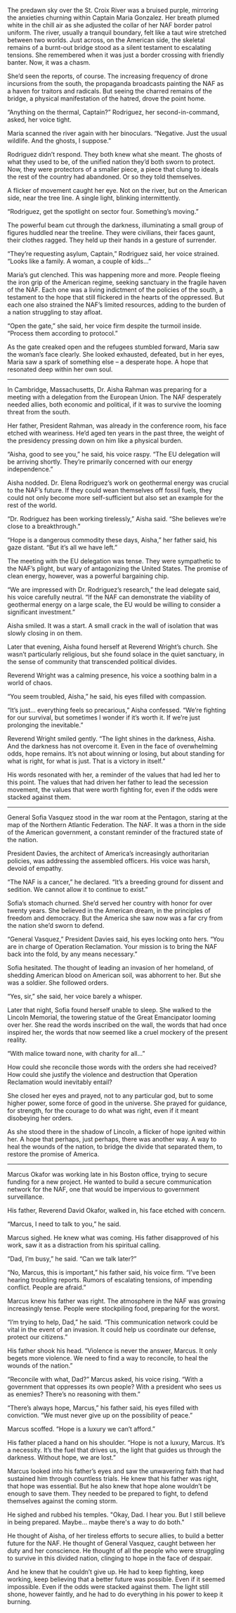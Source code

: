 The predawn sky over the St. Croix River was a bruised purple, mirroring the anxieties churning within Captain Maria Gonzalez. Her breath plumed white in the chill air as she adjusted the collar of her NAF border patrol uniform. The river, usually a tranquil boundary, felt like a taut wire stretched between two worlds. Just across, on the American side, the skeletal remains of a burnt-out bridge stood as a silent testament to escalating tensions. She remembered when it was just a border crossing with friendly banter. Now, it was a chasm.

She’d seen the reports, of course. The increasing frequency of drone incursions from the south, the propaganda broadcasts painting the NAF as a haven for traitors and radicals. But seeing the charred remains of the bridge, a physical manifestation of the hatred, drove the point home.

“Anything on the thermal, Captain?” Rodriguez, her second-in-command, asked, her voice tight.

Maria scanned the river again with her binoculars. “Negative. Just the usual wildlife. And the ghosts, I suppose.”

Rodriguez didn’t respond. They both knew what she meant. The ghosts of what they used to be, of the unified nation they’d both sworn to protect. Now, they were protectors of a smaller piece, a piece that clung to ideals the rest of the country had abandoned. Or so they told themselves.

A flicker of movement caught her eye. Not on the river, but on the American side, near the tree line. A single light, blinking intermittently.

“Rodriguez, get the spotlight on sector four. Something’s moving.”

The powerful beam cut through the darkness, illuminating a small group of figures huddled near the treeline. They were civilians, their faces gaunt, their clothes ragged. They held up their hands in a gesture of surrender.

“They’re requesting asylum, Captain,” Rodriguez said, her voice strained. “Looks like a family. A woman, a couple of kids…”

Maria’s gut clenched. This was happening more and more. People fleeing the iron grip of the American regime, seeking sanctuary in the fragile haven of the NAF. Each one was a living indictment of the policies of the south, a testament to the hope that still flickered in the hearts of the oppressed. But each one also strained the NAF’s limited resources, adding to the burden of a nation struggling to stay afloat.

“Open the gate,” she said, her voice firm despite the turmoil inside. “Process them according to protocol.”

As the gate creaked open and the refugees stumbled forward, Maria saw the woman’s face clearly. She looked exhausted, defeated, but in her eyes, Maria saw a spark of something else – a desperate hope. A hope that resonated deep within her own soul.

***

In Cambridge, Massachusetts, Dr. Aisha Rahman was preparing for a meeting with a delegation from the European Union. The NAF desperately needed allies, both economic and political, if it was to survive the looming threat from the south.

Her father, President Rahman, was already in the conference room, his face etched with weariness. He’d aged ten years in the past three, the weight of the presidency pressing down on him like a physical burden.

“Aisha, good to see you,” he said, his voice raspy. “The EU delegation will be arriving shortly. They’re primarily concerned with our energy independence.”

Aisha nodded. Dr. Elena Rodriguez’s work on geothermal energy was crucial to the NAF’s future. If they could wean themselves off fossil fuels, they could not only become more self-sufficient but also set an example for the rest of the world.

“Dr. Rodriguez has been working tirelessly,” Aisha said. “She believes we’re close to a breakthrough.”

“Hope is a dangerous commodity these days, Aisha,” her father said, his gaze distant. “But it’s all we have left.”

The meeting with the EU delegation was tense. They were sympathetic to the NAF’s plight, but wary of antagonizing the United States. The promise of clean energy, however, was a powerful bargaining chip.

“We are impressed with Dr. Rodriguez’s research,” the lead delegate said, his voice carefully neutral. “If the NAF can demonstrate the viability of geothermal energy on a large scale, the EU would be willing to consider a significant investment.”

Aisha smiled. It was a start. A small crack in the wall of isolation that was slowly closing in on them.

Later that evening, Aisha found herself at Reverend Wright’s church. She wasn’t particularly religious, but she found solace in the quiet sanctuary, in the sense of community that transcended political divides.

Reverend Wright was a calming presence, his voice a soothing balm in a world of chaos.

“You seem troubled, Aisha,” he said, his eyes filled with compassion.

“It’s just… everything feels so precarious,” Aisha confessed. “We’re fighting for our survival, but sometimes I wonder if it’s worth it. If we’re just prolonging the inevitable.”

Reverend Wright smiled gently. “The light shines in the darkness, Aisha. And the darkness has not overcome it. Even in the face of overwhelming odds, hope remains. It’s not about winning or losing, but about standing for what is right, for what is just. That is a victory in itself.”

His words resonated with her, a reminder of the values that had led her to this point. The values that had driven her father to lead the secession movement, the values that were worth fighting for, even if the odds were stacked against them.

***

General Sofia Vasquez stood in the war room at the Pentagon, staring at the map of the Northern Atlantic Federation. The NAF. It was a thorn in the side of the American government, a constant reminder of the fractured state of the nation.

President Davies, the architect of America’s increasingly authoritarian policies, was addressing the assembled officers. His voice was harsh, devoid of empathy.

“The NAF is a cancer,” he declared. “It’s a breeding ground for dissent and sedition. We cannot allow it to continue to exist.”

Sofia’s stomach churned. She’d served her country with honor for over twenty years. She believed in the American dream, in the principles of freedom and democracy. But the America she saw now was a far cry from the nation she’d sworn to defend.

“General Vasquez,” President Davies said, his eyes locking onto hers. “You are in charge of Operation Reclamation. Your mission is to bring the NAF back into the fold, by any means necessary.”

Sofia hesitated. The thought of leading an invasion of her homeland, of shedding American blood on American soil, was abhorrent to her. But she was a soldier. She followed orders.

“Yes, sir,” she said, her voice barely a whisper.

Later that night, Sofia found herself unable to sleep. She walked to the Lincoln Memorial, the towering statue of the Great Emancipator looming over her. She read the words inscribed on the wall, the words that had once inspired her, the words that now seemed like a cruel mockery of the present reality.

“With malice toward none, with charity for all…”

How could she reconcile those words with the orders she had received? How could she justify the violence and destruction that Operation Reclamation would inevitably entail?

She closed her eyes and prayed, not to any particular god, but to some higher power, some force of good in the universe. She prayed for guidance, for strength, for the courage to do what was right, even if it meant disobeying her orders.

As she stood there in the shadow of Lincoln, a flicker of hope ignited within her. A hope that perhaps, just perhaps, there was another way. A way to heal the wounds of the nation, to bridge the divide that separated them, to restore the promise of America.

***

Marcus Okafor was working late in his Boston office, trying to secure funding for a new project. He wanted to build a secure communication network for the NAF, one that would be impervious to government surveillance.

His father, Reverend David Okafor, walked in, his face etched with concern.

“Marcus, I need to talk to you,” he said.

Marcus sighed. He knew what was coming. His father disapproved of his work, saw it as a distraction from his spiritual calling.

“Dad, I’m busy,” he said. “Can we talk later?”

“No, Marcus, this is important,” his father said, his voice firm. “I’ve been hearing troubling reports. Rumors of escalating tensions, of impending conflict. People are afraid.”

Marcus knew his father was right. The atmosphere in the NAF was growing increasingly tense. People were stockpiling food, preparing for the worst.

“I’m trying to help, Dad,” he said. “This communication network could be vital in the event of an invasion. It could help us coordinate our defense, protect our citizens.”

His father shook his head. “Violence is never the answer, Marcus. It only begets more violence. We need to find a way to reconcile, to heal the wounds of the nation.”

“Reconcile with what, Dad?” Marcus asked, his voice rising. “With a government that oppresses its own people? With a president who sees us as enemies? There’s no reasoning with them.”

“There’s always hope, Marcus,” his father said, his eyes filled with conviction. “We must never give up on the possibility of peace.”

Marcus scoffed. “Hope is a luxury we can’t afford.”

His father placed a hand on his shoulder. “Hope is not a luxury, Marcus. It’s a necessity. It’s the fuel that drives us, the light that guides us through the darkness. Without hope, we are lost.”

Marcus looked into his father’s eyes and saw the unwavering faith that had sustained him through countless trials. He knew that his father was right, that hope was essential. But he also knew that hope alone wouldn’t be enough to save them. They needed to be prepared to fight, to defend themselves against the coming storm.

He sighed and rubbed his temples. "Okay, Dad. I hear you. But I still believe in being prepared. Maybe... maybe there's a way to do both."

He thought of Aisha, of her tireless efforts to secure allies, to build a better future for the NAF. He thought of General Vasquez, caught between her duty and her conscience. He thought of all the people who were struggling to survive in this divided nation, clinging to hope in the face of despair.

And he knew that he couldn’t give up. He had to keep fighting, keep working, keep believing that a better future was possible. Even if it seemed impossible. Even if the odds were stacked against them. The light still shone, however faintly, and he had to do everything in his power to keep it burning.